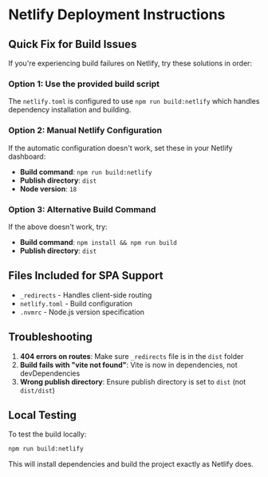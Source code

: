 # Netlify Deployment Instructions

## Quick Fix for Build Issues

If you're experiencing build failures on Netlify, try these solutions in order:

### Option 1: Use the provided build script
The `netlify.toml` is configured to use `npm run build:netlify` which handles dependency installation and building.

### Option 2: Manual Netlify Configuration
If the automatic configuration doesn't work, set these in your Netlify dashboard:

- **Build command**: `npm run build:netlify`
- **Publish directory**: `dist`
- **Node version**: `18`

### Option 3: Alternative Build Command
If the above doesn't work, try:
- **Build command**: `npm install && npm run build`
- **Publish directory**: `dist`

## Files Included for SPA Support

- `_redirects` - Handles client-side routing
- `netlify.toml` - Build configuration
- `.nvmrc` - Node.js version specification

## Troubleshooting

1. **404 errors on routes**: Make sure `_redirects` file is in the `dist` folder
2. **Build fails with "vite not found"**: Vite is now in dependencies, not devDependencies
3. **Wrong publish directory**: Ensure publish directory is set to `dist` (not `dist/dist`)

## Local Testing

To test the build locally:
```bash
npm run build:netlify
```

This will install dependencies and build the project exactly as Netlify does.
